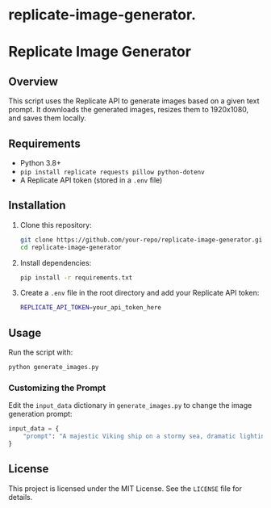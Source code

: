 # replicate-image-generator.

# Replicate Image Generator

## Overview
This script uses the Replicate API to generate images based on a given text prompt. It downloads the generated images, resizes them to 1920x1080, and saves them locally.

## Requirements
- Python 3.8+
- `pip install replicate requests pillow python-dotenv`
- A Replicate API token (stored in a `.env` file)

## Installation
1. Clone this repository:
   ```sh
   git clone https://github.com/your-repo/replicate-image-generator.git
   cd replicate-image-generator
   ```
2. Install dependencies:
   ```sh
   pip install -r requirements.txt
   ```
3. Create a `.env` file in the root directory and add your Replicate API token:
   ```sh
   REPLICATE_API_TOKEN=your_api_token_here
   ```

## Usage
Run the script with:
```sh
python generate_images.py
```

### Customizing the Prompt
Edit the `input_data` dictionary in `generate_images.py` to change the image generation prompt:
```python
input_data = {
    "prompt": "A majestic Viking ship on a stormy sea, dramatic lighting, highly detailed",
}
```

## License
This project is licensed under the MIT License. See the `LICENSE` file for details.

